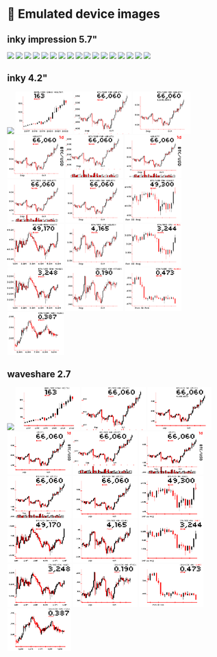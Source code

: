 # 👀 Emulated device images

## inky impression 5.7"
<div>
    <img height="100" src="../tests/images/test_640,480_test_640,480_APPLE 1mo defaults.png">
    <img height="100" src="../tests/images/test_640,480_APPLE 3mo defaults.png">
    <img height="100" src="../tests/images/test_640,480_BTC EXPANDED.png">
    <img height="100" src="../tests/images/test_640,480_BTC HOLDINGS.png">
    <img height="100" src="../tests/images/test_640,480_BTC OVERLAY2.png">
    <img height="100" src="../tests/images/test_640,480_BTC VOLUME EXPANDED.png">
    <img height="100" src="../tests/images/test_640,480_BTC VOLUME OVERLAY2.png">
    <img height="100" src="../tests/images/test_640,480_BTC VOLUME.png">
    <img height="100" src="../tests/images/test_640,480_bitmex BTC 1d defaults.png">
    <img height="100" src="../tests/images/test_640,480_bitmex BTC 1h defaults.png">
    <img height="100" src="../tests/images/test_640,480_bitmex BTC 5m defaults.png">
    <img height="100" src="../tests/images/test_640,480_bitmex ETH 1d defaults.png">
    <img height="100" src="../tests/images/test_640,480_bitmex ETH 1h defaults.png">
    <img height="100" src="../tests/images/test_640,480_bitmex ETH 5m defaults.png">
    <img height="100" src="../tests/images/test_640,480_cryptocom CRO 1d defaults.png">
    <img height="100" src="../tests/images/test_640,480_cryptocom CRO 1h defaults.png">
    <img height="100" src="../tests/images/test_640,480_cryptocom CRO 5m defaults.png">
</div>


## inky 4.2"
<div>
    <img height="100" src="../tests/images/test_400,300__APPLE 1mo defaults.png">
    <img height="100" src="../tests/images/test_400,300_APPLE 3mo defaults.png">
    <img height="100" src="../tests/images/test_400,300_BTC EXPANDED.png">
    <img height="100" src="../tests/images/test_400,300_BTC HOLDINGS.png">
    <img height="100" src="../tests/images/test_400,300_BTC OVERLAY2.png">
    <img height="100" src="../tests/images/test_400,300_BTC VOLUME EXPANDED.png">
    <img height="100" src="../tests/images/test_400,300_BTC VOLUME OVERLAY2.png">
    <img height="100" src="../tests/images/test_400,300_BTC VOLUME.png">
    <img height="100" src="../tests/images/test_400,300_bitmex BTC 1d defaults.png">
    <img height="100" src="../tests/images/test_400,300_bitmex BTC 1h defaults.png">
    <img height="100" src="../tests/images/test_400,300_bitmex BTC 5m defaults.png">
    <img height="100" src="../tests/images/test_400,300_bitmex ETH 1d defaults.png">
    <img height="100" src="../tests/images/test_400,300_bitmex ETH 1h defaults.png">
    <img height="100" src="../tests/images/test_400,300_bitmex ETH 5m defaults.png">
    <img height="100" src="../tests/images/test_400,300_cryptocom CRO 1d defaults.png">
    <img height="100" src="../tests/images/test_400,300_cryptocom CRO 1h defaults.png">
    <img height="100" src="../tests/images/test_400,300_cryptocom CRO 5m defaults.png">
</div>


## waveshare 2.7
<div>
    <img height="100" src="../tests/images/test_264,176__APPLE 1mo defaults.png">
    <img height="100" src="../tests/images/test_264,176_APPLE 3mo defaults.png">
    <img height="100" src="../tests/images/test_264,176_BTC EXPANDED.png">
    <img height="100" src="../tests/images/test_264,176_BTC HOLDINGS.png">
    <img height="100" src="../tests/images/test_264,176_BTC OVERLAY2.png">
    <img height="100" src="../tests/images/test_264,176_BTC VOLUME EXPANDED.png">
    <img height="100" src="../tests/images/test_264,176_BTC VOLUME OVERLAY2.png">
    <img height="100" src="../tests/images/test_264,176_BTC VOLUME.png">
    <img height="100" src="../tests/images/test_264,176_bitmex BTC 1d defaults.png">
    <img height="100" src="../tests/images/test_264,176_bitmex BTC 1h defaults.png">
    <img height="100" src="../tests/images/test_264,176_bitmex BTC 5m defaults.png">
    <img height="100" src="../tests/images/test_264,176_bitmex ETH 1d defaults.png">
    <img height="100" src="../tests/images/test_264,176_bitmex ETH 1h defaults.png">
    <img height="100" src="../tests/images/test_264,176_bitmex ETH 5m defaults.png">
    <img height="100" src="../tests/images/test_264,176_cryptocom CRO 1d defaults.png">
    <img height="100" src="../tests/images/test_264,176_cryptocom CRO 1h defaults.png">
    <img height="100" src="../tests/images/test_264,176_cryptocom CRO 5m defaults.png">
</div>
